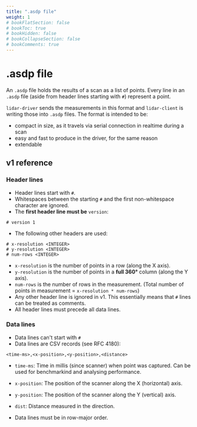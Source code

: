 ```yaml
---
title: ".asdp file"
weight: 1
# bookFlatSection: false
# bookToc: true
# bookHidden: false
# bookCollapseSection: false
# bookComments: true
---
```


# .asdp file

An `.asdp` file holds the results of a scan as a list of points.
Every line in an `.asdp` file (aside from header lines starting with `#`)
represent a point.

`lidar-driver` sends the measurements in this format and `lidar-client` is
writing those into `.asdp` files. The format is intended to be:
- compact in size, as it travels via serial connection in realtime during a scan
- easy and fast to produce in the driver, for the same reason
- extendable

## v1 reference

### Header lines

- Header lines start with `#`.
- Whitespaces between the starting `#` and the first non-whitespace character are ignored.
- The **first header line must be** `version`:

```
# version 1
```

- The following other headers are used:

```
# x-resolution <INTEGER>
# y-resolution <INTEGER>
# num-rows <INTEGER>
```

- `x-resolution` is the number of points in a row (along the X axis).
- `y-resolution` is the number of points in a **full 360°** column (along the Y axis).
- `num-rows` is the number of rows in the measurement. (Total number of points in measurement = `x-resolution * num-rows`)
- Any other header line is ignored in v1. This essentially means that `#` lines
can be treated as comments.
- All header lines must precede all data lines.

### Data lines

- Data lines can't start with `#`
- Data lines are CSV records (see RFC 4180):

```
<time-ms>,<x-position>,<y-position>,<distance>
```

- `time-ms`: Time in millis (since scanner) when point was captured. Can be used for benchmarkind and analysing performance.
- `x-position`: The position of the scanner along the X (horizontal) axis.
- `y-position`: The position of the scanner along the Y (vertical) axis.
- `dist`: Distance measured in the direction.

- Data lines must be in row-major order.